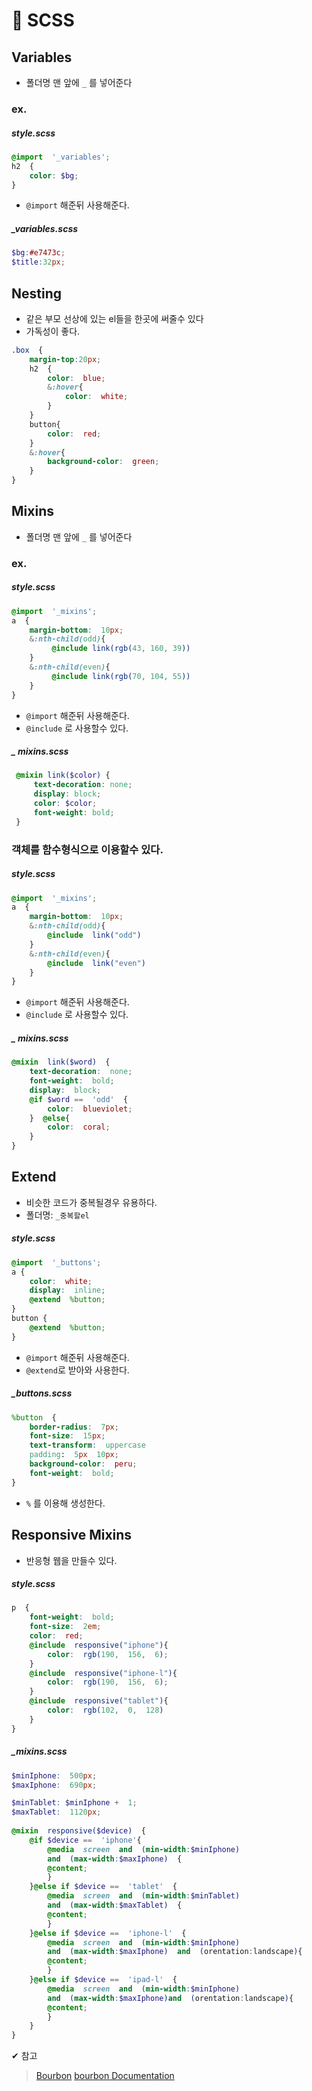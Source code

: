 # 👑 SCSS

##  Variables

- 폴더명 맨 앞에 `_` 를 넣어준다

### ex.
##### style.scss
```scss
@import  '_variables';
h2  {
	color: $bg;
}
```
- `@import` 해준뒤 사용해준다.
##### _variables.scss
```scss
$bg:#e7473c;
$title:32px;
```



## Nesting
- 같은 부모 선상에 있는 el들을 한곳에 써줄수 있다
- 가독성이 좋다.
``` scss
.box  {
	margin-top:20px;
	h2  {
		color:  blue;
		&:hover{
			color:  white;
		}
	}
	button{
		color:  red;
	}
	&:hover{
		background-color:  green;
	}
}
```

## Mixins
- 폴더명 맨 앞에 `_` 를 넣어준다


### ex.
##### style.scss
```scss
@import  '_mixins';
a  {
	margin-bottom:  10px;
	&:nth-child(odd){
		 @include link(rgb(43, 160, 39))
	}
	&:nth-child(even){
		 @include link(rgb(70, 104, 55))
	}
}
```
- `@import` 해준뒤 사용해준다.
- `@include`  로 사용할수 있다.
##### _ mixins.scss
```scss
 @mixin link($color) {
	 text-decoration: none;
	 display: block;
	 color: $color;
	 font-weight: bold;
 }
```  


### 객체를 함수형식으로 이용할수 있다.
##### style.scss
```scss
@import  '_mixins';
a  {
	margin-bottom:  10px;
	&:nth-child(odd){
		@include  link("odd")
	}
	&:nth-child(even){
		@include  link("even")
	}
}
```
- `@import` 해준뒤 사용해준다.
- `@include`  로 사용할수 있다.
##### _ mixins.scss
```scss
@mixin  link($word)  {
	text-decoration:  none;
	font-weight:  bold;
	display:  block;
	@if $word ==  'odd'  {
		color:  blueviolet;
	}  @else{
		color:  coral;
	}
}
```
##   Extend
- 비슷한 코드가 중복될경우  유용하다.
- 폴더명: `_중복할el`

##### style.scss
```scss
@import  '_buttons';
a {
	color:  white;
	display:  inline;
	@extend  %button;
}
button {
	@extend  %button;
}
```
- `@import` 해준뒤 사용해준다.
- `@extend`로 받아와 사용한다.
##### _buttons.scss
```scss
%button  {
	border-radius:  7px;
	font-size:  15px;
	text-transform:  uppercase
	padding:  5px  10px;
	background-color:  peru;
	font-weight:  bold;
}
```
- `%` 를 이용해 생성한다.
##   Responsive Mixins
- 반응형 웹을 만들수 있다.
##### style.scss
```scss
p  {
	font-weight:  bold;
	font-size:  2em;
	color:  red;
	@include  responsive("iphone"){
		color:  rgb(190,  156,  6);
	}
	@include  responsive("iphone-l"){
		color:  rgb(190,  156,  6);
	}
	@include  responsive("tablet"){
		color:  rgb(102,  0,  128)
	}
}
```

##### _mixins.scss
```scss
$minIphone:  500px;
$maxIphone:  690px;

$minTablet: $minIphone +  1;
$maxTablet:  1120px;
  
@mixin  responsive($device)  {
	@if $device ==  'iphone'{
		@media  screen  and  (min-width:$minIphone)  
		and  (max-width:$maxIphone)  {
		@content;
		}
	}@else if $device ==  'tablet'  {
		@media  screen  and  (min-width:$minTablet) 
		and  (max-width:$maxTablet)  {
		@content;
		}
	}@else if $device ==  'iphone-l'  {
		@media  screen  and  (min-width:$minIphone)  
		and  (max-width:$maxIphone)  and  (orentation:landscape){
		@content;
		}
	}@else if $device ==  'ipad-l'  {
		@media  screen  and  (min-width:$minIphone)  
		and  (max-width:$maxIphone)and  (orentation:landscape){
		@content;
		}
	}
}
```

✔ 참고

> [Bourbon](https://www.bourbon.io/)
> [bourbon Documentation](https://www.bourbon.io/docs/latest/)



